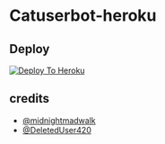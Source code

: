 # Catuserbot-heroku

## Deploy
[![Deploy To Heroku](https://www.herokucdn.com/deploy/button.svg)](https://dashboard.heroku.com/new?button-url=https%3A%2F%2Fgithub.com%2Fluciferhunmain%2FLucif3rHunBotHerokuDeploy&template=https%3A%2F%2Fgithub.com%2Fluciferhunmain%2FLucif3rHunBotHerokuDeplo)

## credits
   - [@midnightmadwalk](https://t.me/midnightmadwalk)
   - [@DeletedUser420](https://t.me/DeletedUser420)
